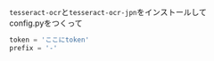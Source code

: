 `tesseract-ocr`と`tesseract-ocr-jpn`をインストールして  
config.pyをつくって
```python
token = 'ここにtoken'
prefix = '-'
```